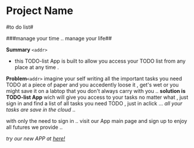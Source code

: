 # Project Name #

<!-- 
> This material was originally posted [here](http://www.quora.com/What-is-Amazons-approach-to-product-development-and-product-management). It is reproduced here for posterities sake.

There is an approach called "working backwards" that is widely used at Amazon. They work backwards from the customer, rather than starting with an idea for a product and trying to bolt customers onto it. While working backwards can be applied to any specific product decision, using this approach is especially important when developing new products or features.

For new initiatives a product manager typically starts by writing an internal press release announcing the finished product. The target audience for the press release is the new/updated product's customers, which can be retail customers or internal users of a tool or technology. Internal press releases are centered around the customer problem, how current solutions (internal or external) fail, and how the new product will blow away existing solutions.

If the benefits listed don't sound very interesting or exciting to customers, then perhaps they're not (and shouldn't be built). Instead, the product manager should keep iterating on the press release until they've come up with benefits that actually sound like benefits. Iterating on a press release is a lot less expensive than iterating on the product itself (and quicker!).

If the press release is more than a page and a half, it is probably too long. Keep it simple. 3-4 sentences for most paragraphs. Cut out the fat. Don't make it into a spec. You can accompany the press release with a FAQ that answers all of the other business or execution questions so the press release can stay focused on what the customer gets. My rule of thumb is that if the press release is hard to write, then the product is probably going to suck. Keep working at it until the outline for each paragraph flows. 

Oh, and I also like to write press-releases in what I call "Oprah-speak" for mainstream consumer products. Imagine you're sitting on Oprah's couch and have just explained the product to her, and then you listen as she explains it to her audience. That's "Oprah-speak", not "Geek-speak".

Once the project moves into development, the press release can be used as a touchstone; a guiding light. The product team can ask themselves, "Are we building what is in the press release?" If they find they're spending time building things that aren't in the press release (overbuilding), they need to ask themselves why. This keeps product development focused on achieving the customer benefits and not building extraneous stuff that takes longer to build, takes resources to maintain, and doesn't provide real customer benefit (at least not enough to warrant inclusion in the press release).
 -->
 <!--
## Heading ##
  > Name the product in a way the reader (i.e. your target customers) will understand.
-->
#to do list#
<!--
## Sub-Heading ##
  > Describe who the market for the product is and what benefit they get. One sentence only underneath the title.
-->
###manage your time .. manage your life##
<!--
## Summary ##
  > Give a summary of the product and the benefit. Assume the reader will not read anything else so make this paragraph good.
-->
**Summary** `<addr>`
* this TODO-list App is built to allow you access your TODO list from any place at any time .

<!--
## Problem ##
  > Describe the problem your product solves.
-->
**Problem**`<addr>`
imagine your self writing all the important tasks you need TODO at a piece of paper and you accedently loose it , get's wet or you might save it on a labtop that you don't always carry with you ..
**solution is __TODO-list App__** 
wich will give you access to your tasks no matter what , just sign in and find a list of all tasks you need TODO , just in aclick ... _all your tasks are save in the cloud_ ..
<!--
## Solution ##
  > Describe how your product elegantly solves the problem.
-->
<!--
## Quote from You ##
  > A quote from a spokesperson in your company.
-->
<!--
## How to Get Started ##
  > Describe how easy it is to get started.
-->
with only the need to sign in .. visit our App main page and sign up to enjoy all futures we provide ..
<!--
## Customer Quote ##
  > Provide a quote from a hypothetical customer that describes how they experienced the benefit.
-->

<!--
## Closing and Call to Action ##
  > Wrap it up and give pointers where the reader should go next.
-->
_try our new APP at [here!](http://localhost:3000)_
